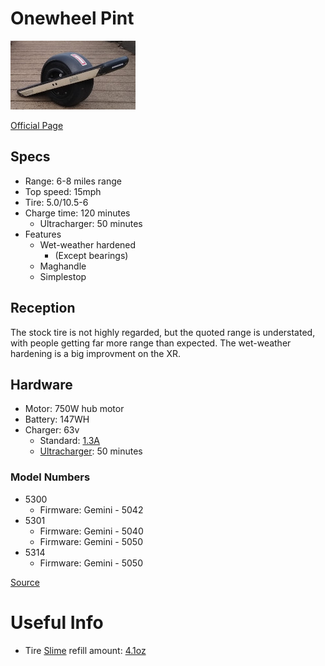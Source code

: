# Onewheel Pint

![Pint](media/pint-200.jpg)

[Official Page](https://onewheel.com/products/pint)

## Specs

* Range: 6-8 miles range
* Top speed: 15mph
* Tire: 5.0/10.5-6
* Charge time: 120 minutes
  * Ultracharger: 50 minutes
* Features
  * Wet-weather hardened
    * (Except bearings)
  * Maghandle
  * Simplestop

## Reception

The stock tire is not highly regarded, but the quoted range is understated, with people getting far more range than expected.  The wet-weather hardening is a big improvment on the XR.

## Hardware

* Motor: 750W hub motor
* Battery: 147WH
* Charger: 63v
  * Standard: [1.3A](https://www.reddit.com/r/onewheel/comments/cks79d/pint_chargerultracharger_amperage/)
  * [Ultracharger](https://onewheel.com/products/pint-ultracharger): 50 minutes 

### Model Numbers

  * 5300
    * Firmware: Gemini - 5042
  * 5301
    * Firmware: Gemini - 5040
    * Firmware: Gemini - 5050
  * 5314
    * Firmware: Gemini - 5050

[Source](https://www.reddit.com/r/onewheel/comments/efoxzx/pint_hardwarefirmware_versions_bluetooth/)


# Useful Info
* Tire [Slime](https://www.slime.com/) refill amount: [4.1oz](https://www.reddit.com/r/onewheelpint/comments/ggj5mf/bestcheapest_place_to_buy_replacement_tires/fqx2n31?utm_source=share&utm_medium=web2x)
